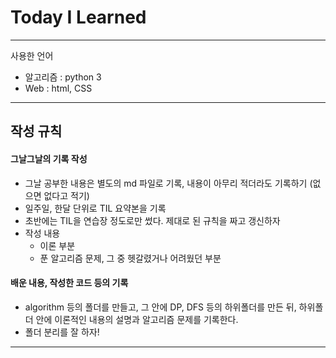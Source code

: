 # Today I Learned

---

사용한 언어

- 알고리즘 : python 3
- Web : html, CSS

---

## 작성 규칙

#### 그날그날의 기록 작성

- 그날 공부한 내용은 별도의 md 파일로 기록, 내용이 아무리 적더라도 기록하기 (없으면 없다고 적기)
- 일주일, 한달 단위로 TIL 요약본을 기록
- 초반에는 TIL을 연습장 정도로만 썼다. 제대로 된 규칙을 짜고 갱신하자
- 작성 내용
  - 이론 부분
  - 푼 알고리즘 문제, 그 중 헷갈렸거나 어려웠던 부분

#### 배운 내용, 작성한 코드 등의 기록

- algorithm 등의 폴더를 만들고, 그 안에 DP, DFS 등의 하위폴더를 만든 뒤, 하위폴더 안에 이론적인 내용의 설명과 알고리즘 문제를 기록한다.
- 폴더 분리를 잘 하자!

---

